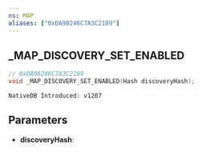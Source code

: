 ```yaml
---
ns: MAP
aliases: ["0xDA98246C7A3C2189"]
---
```

## _MAP_DISCOVERY_SET_ENABLED

```c
// 0xDA98246C7A3C2189
void _MAP_DISCOVERY_SET_ENABLED(Hash discoveryHash);
```

```
NativeDB Introduced: v1207
```

## Parameters
* **discoveryHash**:
